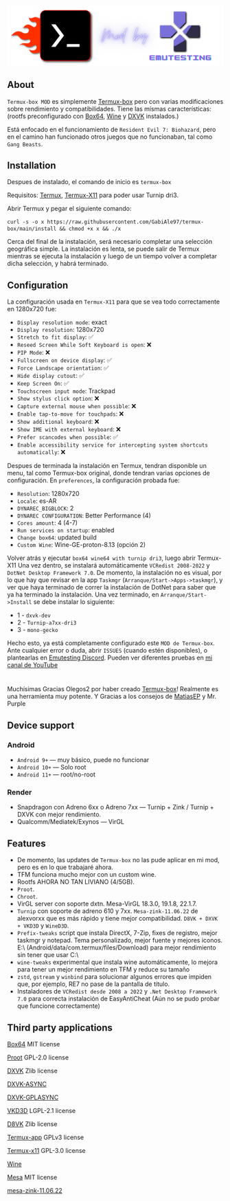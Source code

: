 ![logo](icon/logoEmuTesting.png "logo")

## About
`Termux-box MOD` es simplemente [Termux-box](https://github.com/olegos2/termux-box) pero con varias modificaciones sobre rendimiento y compatibilidades. Tiene las mísmas características: (rootfs preconfigurado con [Box64](https://github.com/ptitSeb/box64), [Wine](https://www.winehq.org/) y [DXVK](https://github.com/doitsujin/dxvk) instalados.)

Está enfocado en el funcionamiento de `Resident Evil 7: Biohazard`, pero en el camino han funcionado otros juegos que no funcionaban, tal como `Gang Beasts`. 

## Installation
Despues de instalado, el comando de inicio es `termux-box`

Requisitos:
[Termux](https://f-droid.org/repo/com.termux_118.apk),
[Termux-X11](https://raw.githubusercontent.com/olegos2/termux-box/main/components/termux-x11-arm64-v8a-debug-latest.apk) para poder usar Turnip dri3.

Abrir Termux y pegar el siguiente comando: 

```
curl -s -o x https://raw.githubusercontent.com/GabiAle97/termux-box/main/install && chmod +x x && ./x
```

Cerca del final de la instalación, será necesario completar una selección geográfica simple. La instalación es lenta, se puede salir de Termux mientras se ejecuta la instalación y luego de un tiempo volver a completar dicha selección, y habrá terminado.

## Configuration

La configuración usada en `Termux-X11` para que se vea todo correctamente en 1280x720 fue:
* `Display resolution mode`: exact
* `Display resolution`: 1280x720
* `Stretch to fit display`: ✅
* `Reseed Screen While Soft Keyboard is open`: ❌
* `PIP Mode`: ❌
* `Fullscreen on device display`: ✅
* `Force Landscape orientation`: ✅
* `Hide display cutout`: ✅
* `Keep Screen On`: ✅
* `Touchscreen input mode`: Trackpad
* `Show stylus click option`: ❌
* `Capture external mouse when possible`: ❌
* `Enable tap-to-move for touchpads`: ❌
* `Show additional keyboard`: ❌
* `Show IME with external keyboard`: ❌
* `Prefer scancodes when possible`: ✅
* `Enable accessibility service for intercepting system shortcuts automatically`: ❌

Despues de terminada la instalación en Termux, tendran disponible un menu, tal como Termux-box original, donde tendran varias opciones de configuración. 
En `preferences`, la configuración probada fue:
* `Resolution`: 1280x720
* `Locale`: es-AR
* `DYNAREC_BIGBLOCK`: 2
* `DYNAREC CONFIGURATION`: Better Performance (4)
* `Cores amount`: 4 (4-7)
* `Run services on startup`: enabled
* `Change box64`: updated build
* `Custom Wine`: Wine-GE-proton-8.13 (opción 2) 

Volver atrás y ejecutar `box64 wine64 with turnip dri3`, luego abrir Termux-X11
Una vez dentro, se instalará automáticamente `VCRedist 2008-2022` y `DotNet Desktop Framework 7.0`. De momento, la instalación no es visual, por lo que hay que revisar en la app `Taskmgr` (`Arranque/Start->Apps->taskmgr`), y ver que haya terminado de correr la instalación de DotNet para saber que ya ha terminado la instalación.
Una vez terminado, en `Arranque/Start->Install` se debe instalar lo siguiente:
* 1 - `dxvk-dev`
* 2 - `Turnip-a7xx-dri3`
* 3 - `mono-gecko`

Hecho esto, ya está completamente configurado este `MOD de Termux-box`. Ante cualquier error o duda, abrir `ISSUES` (cuando estén disponibles), o plantearlas en [Emutesting Discord](https://discord.com/invite/zGnEcUZgtF).
Pueden ver diferentes pruebas en [mi canal de YouTube](https://www.youtube.com/@EmuTesting)

#
Muchísimas Gracias Olegos2 por haber creado [Termux-box](https://github.com/olegos2/termux-box)! Realmente es una herramienta muy potente. 
Y Gracias a los consejos de [MatiasEP](https://github.com/MatiasEP) y Mr. Purple 

## Device support
### Android
* `Android 9+` — muy básico, puede no funcionar
* `Android 10+` — Solo root
* `Android 11+` — root/no-root
### Render
* Snapdragon con Adreno 6xx o Adreno 7xx — Turnip + Zink / Turnip + DXVK con mejor rendimiento.
* Qualcomm/Mediatek/Exynos — VirGL

## Features
* De momento, las updates de `Termux-box` no las pude aplicar en mi mod, pero es en lo que trabajaré ahora.
* TFM funciona mucho mejor con un custom wine.
* Rootfs AHORA NO TAN LIVIANO (4/5GB).
* `Proot`.
* `Chroot`.
* VirGL server con soporte dxtn. Mesa-VirGL 18.3.0, 19.1.8, 22.1.7.
* `Turnip` con soporte de adreno 610 y 7xx. `Mesa-zink-11.06.22` de alexvorxx que es más rápido y tiene mejor compatibilidad. `D8VK + DXVK + VKD3D` y `WineD3D`.
* `Prefix-tweaks` script que instala DirectX, 7-Zip, fixes de registro, mejor taskmgr y notepad. Tema personalizado, mejor fuente y mejores iconos. E:\ (Android/data/com.termux/files/Download) para mejor rendimiento sin tener que usar C:\
* `wine-tweaks` experimental que instala wine automáticamente, lo mejora para tener un mejor rendimiento en TFM y reduce su tamaño
* `zstd`, `gstream` y `winbind` para solucionar algunos errores que impiden que, por ejemplo, RE7 no pase de la pantalla de título.
* Instaladores de `VCRedist desde 2008 a 2022` y `.Net Desktop Framework 7.0` para correcta instalación de EasyAntiCheat (Aún no se pudo probar que funcione correctamente)

## Third party applications

[Box64](https://github.com/ptitSeb/box64) MIT license

[Proot](https://github.com/termux/proot) GPL-2.0 license

[DXVK](https://github.com/doitsujin/dxvk) Zlib license

[DXVK-ASYNC](https://github.com/Sporif/dxvk-async)

[DXVK-GPLASYNC](https://gitlab.com/Ph42oN/dxvk-gplasync)

[VKD3D](https://github.com/lutris/vkd3d) LGPL-2.1 license

[D8VK](https://github.com/AlpyneDreams/d8vk) Zlib license

[Termux-app](https://github.com/termux/termux-app) GPLv3 license

[Termux-x11](https://github.com/termux/termux-x11) GPL-3.0 license

[Wine](https://wiki.winehq.org/Licensing)

[Mesa](https://docs.mesa3d.org/license.html) MIT license

[mesa-zink-11.06.22](https://github.com/alexvorxx/mesa-zink-11.06.22)
